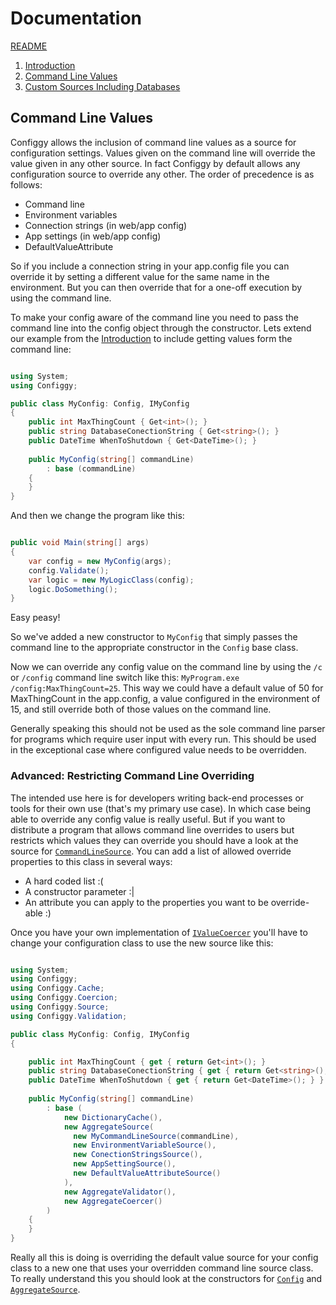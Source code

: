 # Documentation

[README](../README.md)

1. [Introduction](Introduction.md)
2. [Command Line Values](CommandLine.md)
3. [Custom Sources Including Databases](CustomSources.md)

## Command Line Values

Configgy allows the inclusion of command line values as a source for configuration settings. Values given on the command line will override the value given in any other source. In fact Configgy by default allows any configuration source to override any other. The order of precedence is as follows:

  * Command line
  * Environment variables
  * Connection strings (in web/app config)
  * App settings (in web/app config)
  * DefaultValueAttribute

So if you include a connection string in your app.config file you can override it by setting a different value for the same name in the environment. But you can then override that for a one-off execution by using the command line.

To make your config aware of the command line you need to pass the command line into the config object through the constructor. Lets extend our example from the [Introduction](Introduction.md) to include getting values form the command line:

```csharp

using System;
using Configgy;

public class MyConfig: Config, IMyConfig
{
    public int MaxThingCount { Get<int>(); }        
    public string DatabaseConectionString { Get<string>(); }        
    public DateTime WhenToShutdown { Get<DateTime>(); }
    
    public MyConfig(string[] commandLine)
        : base (commandLine)
    {
    }
}

```

And then we change the program like this:

```csharp

public void Main(string[] args)
{
    var config = new MyConfig(args);
    config.Validate();
    var logic = new MyLogicClass(config);
    logic.DoSomething();
}

```

Easy peasy!

So we've added a new constructor to `MyConfig` that simply passes the command line to the appropriate constructor in the `Config` base class.

Now we can override any config value on the command line by using the `/c` or `/config` command line switch like this: `MyProgram.exe /config:MaxThingCount=25`. This way we could have a default value of 50 for MaxThingCount in the app.config, a value configured in the environment of 15, and still override both of those values on the command line.

Generally speaking this should not be used as the sole command line parser for programs which require user input with every run. This should be used in the exceptional case where  configured value needs to be overridden.

### Advanced: Restricting Command Line Overriding

The intended use here is for developers writing back-end processes or tools for their own use (that's my primary use case). In which case being able to override any config value is really useful. But if you want to distribute a program that allows command line overrides to users but restricts which values they can override you should have a look at the source for [`CommandLineSource`](../Configgy/Source/CommandLineSource.cs). You can add a list of allowed override properties to this class in several ways:

  * A hard coded list :(
  * A constructor parameter :|
  * An attribute you can apply to the properties you want to be override-able :)

Once you have your own implementation of [`IValueCoercer`](../Configgy/Coercion/IValueCoercer.cs) you'll have to change your configuration class to use the new source like this:

```csharp

using System;
using Configgy;
using Configgy.Cache;
using Configgy.Coercion;
using Configgy.Source;
using Configgy.Validation;

public class MyConfig: Config, IMyConfig
{

    public int MaxThingCount { get { return Get<int>(); }        
    public string DatabaseConectionString { get { return Get<string>(); } }        
    public DateTime WhenToShutdown { get { return Get<DateTime>(); } }
    
    public MyConfig(string[] commandLine)
        : base (
            new DictionaryCache(),
            new AggregateSource(
              new MyCommandLineSource(commandLine),
              new EnvironmentVariableSource(),
              new ConectionStringsSource(),
              new AppSettingSource(),
              new DefaultValueAttributeSource()
            ),
            new AggregateValidator(),
            new AggregateCoercer()
        )
    {
    }
}

```

Really all this is doing is overriding the default value source for your config class to a new one that uses your overridden command line source class. To really understand this you should look at the constructors for [`Config`](../Configgy/Config.cs) and [`AggregateSource`](../Configgy/Source/AggregateSource.cs).